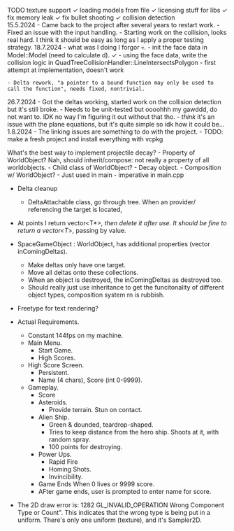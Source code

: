 ﻿TODO
	texture support			 ✓
	loading models from file ✓
	licensing stuff for libs ✓
	fix memory leak			 ✓
	fix bullet shooting		 ✓
	collision detection		
15.5.2024
	- Came back to the project after several years to restart work.
	- Fixed an issue with the input handling.
	- Starting work on the collision, looks real hard. I think it should be easy as long as I apply a proper testing strategy.
18.7.2024
	- what was I doing I forgor 💀.
	- init the face data in Model::Model (need to calculate d).													✓
	- using the face data, write the collision logic in QuadTreeCollisionHandler::LineIntersectsPolygon
	- first attempt at implementation, doesn't work

	- Delta rework, "a pointer to a bound function may only be used to call the function", needs fixed, nontrivial.
26.7.2024
	- Got the deltas working, started work on the collision detection but it's still broke.
	- Needs to be unit-tested but oooohhh my gawddd, do not want to. IDK no way I'm figuring it out without that tho.
	- *think* it's an issue with the plane equations, but it's quite simple so idk how it could be...
1.8.2024
	- The linking issues are something to do with the project.
	- TODO: make a fresh project and install everything with vcpkg

What's the best way to implement projectile decay?
	- Property of WorldObject? Nah, should inherit/compose: not really a property of all worldobjects.
	- Child class of WorldObject?
	- Decay object.
		- Composition w/ WorldObject?
		- Just used in main
	- imperative in main.cpp

- Delta cleanup
	- DeltaAttachable class, go through tree. When an provider/ referencing the target is located, 


- At points I return vector<T*>*, then delete it after use. It should be fine to return a vector<T*>, passing by value.

- SpaceGameObject : WorldObject, has additional properties (vector<Delta> inComingDeltas).
	- Make deltas only have one target.
	- Move all deltas onto these collections.
	- When an object is destroyed, the inComingDeltas as destroyed too.
	- Should really just use inheritance to get the funcitonality of different object types, composition system rn is rubbish.

- Freetype for text rendering?
	
- Actual Requirements.
	- Constant 144fps on my machine.
	- Main Menu.
		- Start Game.
		- High Scores.
	- High Score Screen.
		- Persistent.
		- Name (4 chars), Score (int 0-9999).
	- Gameplay.
		- Score
		- Asteroids.
			- Provide terrain. Stun on contact.
		- Alien Ship.
			- Green & dounded, teardrop-shaped.
			- Tries to keep distance from the hero ship. Shoots at it, with random spray.
			- 100 points for destroying.
		- Power Ups.
			- Rapid Fire
			- Homing Shots.
			- Invincibility.
		- Game Ends When 0 lives or 9999 score.
		- AFter game ends, user is prompted to enter name for score.
	
- The 2D draw error is: 1282 GL_INVALID_OPERATION Wrong Component Type or Count". This indicates that the wrong type is being put in a uniform. There's only one uniform (texture), and it's Sampler2D.
